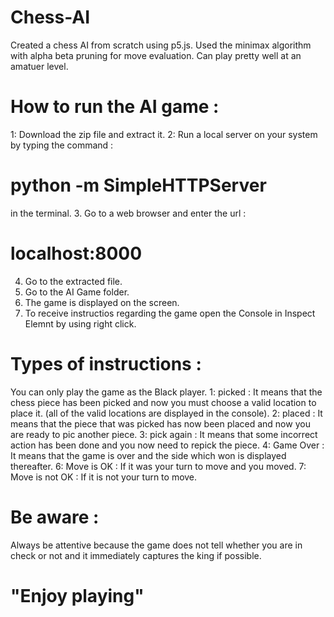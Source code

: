 # Chess-AI
Created a chess AI from scratch using p5.js. Used the minimax algorithm with alpha beta pruning for move evaluation. Can play pretty well at an amatuer level.


# How to run the AI game : 

1: Download the zip file and extract it.
2: Run a local server on your system by typing the command : 
 # python -m SimpleHTTPServer
   in the terminal.
3. Go to a web browser and enter the url :
 # localhost:8000
4. Go to the extracted file.
5. Go to the AI Game folder.
6. The game is displayed on the screen.
7. To receive instructios regarding the game open the Console in Inspect Elemnt by using right click.


# Types of instructions :
  You can only play the game as the Black player.
1: picked : It means that the chess piece has been picked and now you must choose a valid location to place it.
            (all of the valid locations are displayed in the console).
2: placed : It means that the piece that was picked has now been placed and now you are ready to pic another piece.
3: pick again : It means that some incorrect action has been done and you now need to repick the piece.
4: Game Over : It means that the game is over and the side which won is displayed thereafter.
6: Move is OK : If it was your turn to move and you moved.
7: Move is not OK : If it is not your turn to move.

# Be aware : 
Always be attentive because the game does not tell whether you are in check or not and it immediately captures the king if possible.

# "Enjoy playing"
